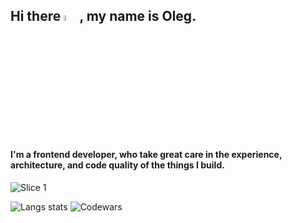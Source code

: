 ## Hi there <a href="https://www.gautamkrishnar.com/"><img src="https://media.giphy.com/media/hvRJCLFzcasrR4ia7z/giphy.gif" width="5%"></a>, my name is Oleg.
<!--START_SECTION-->
#### I'm a frontend developer, who take great care in the experience, architecture, and code quality of the things I build.
![Slice 1](https://github.com/Legabog/Legabog/assets/44378669/4f3f2823-5e39-43cb-b26e-2ba92aa5f470)
<!--END_SECTION-->
![Langs stats](https://github-readme-stats.vercel.app/api/top-langs/?username=Legabog&layout=compact)
![Codewars](https://github.r2v.ch/codewars?user=Legabog&name=true&hide_clan=true&stroke=%23b362ff&theme=light)
